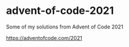 # advent-of-code-2021
Some of my solutions from Advent of Code 2021 

https://adventofcode.com/2021
